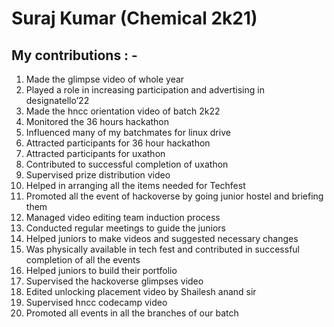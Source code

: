# Suraj Kumar (Chemical 2k21)

## My contributions : -
1. Made the glimpse video of whole year
2. Played a role in increasing participation and advertising in designatello’22
3. Made the hncc orientation video of batch 2k22
4. Monitored the 36 hours hackathon
5. Influenced many of my batchmates for linux drive
6. Attracted participants for 36 hour hackathon
7. Attracted participants for uxathon
8. Contributed to successful completion of uxathon
9. Supervised prize distribution video
10. Helped in arranging all the items needed for Techfest
11. Promoted all the event of hackoverse by going junior hostel and briefing them
12. Managed video editing team induction process
13. Conducted regular meetings to guide the juniors
14. Helped juniors to make videos and suggested necessary changes
15. Was physically available in tech fest and contributed in successful completion of all the events 
16. Helped juniors to build their portfolio
17. Supervised the hackoverse glimpses video
18. Edited unlocking placement video by Shailesh anand sir
19. Supervised hncc codecamp video
20. Promoted all events in all the branches of our batch


